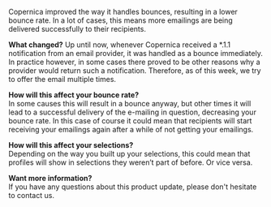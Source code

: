 Copernica improved the way it handles bounces, resulting in a lower
bounce rate. In a lot of cases, this means more emailings are being
delivered successfully to their recipients.

**What changed?** Up until now, whenever Copernica received a \*.1.1
notification from an email provider, it was handled as a bounce
immediately. In practice however, in some cases there proved to be other
reasons why a provider would return such a notification. Therefore, as
of this week, we try to offer the email multiple times.

**How will this affect your bounce rate?**\
 In some causes this will result in a bounce anyway, but other times it
will lead to a successful delivery of the e-mailing in question,
decreasing your bounce rate. In this case of course it could mean that
recipients will start receiving your emailings again after a while of
not getting your emailings.

**How will this affect your selections?**\
 Depending on the way you built up your selections, this could mean that
profiles will show in selections they weren’t part of before. Or vice
versa.

**Want more information?**\
 If you have any questions about this product update, please don't
hesitate to contact us.
